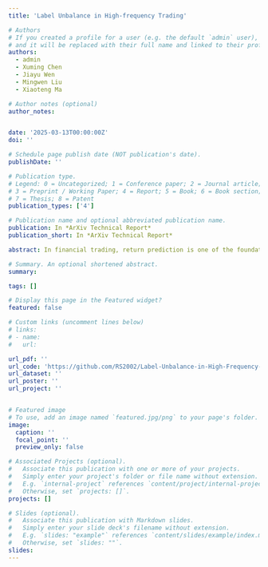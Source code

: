 ```yaml
---
title: 'Label Unbalance in High-frequency Trading'

# Authors
# If you created a profile for a user (e.g. the default `admin` user), write the username (folder name) here
# and it will be replaced with their full name and linked to their profile.
authors:
  - admin
  - Xuming Chen
  - Jiayu Wen
  - Mingwen Liu
  - Xiaoteng Ma

# Author notes (optional)
author_notes:


date: '2025-03-13T00:00:00Z'
doi: ''

# Schedule page publish date (NOT publication's date).
publishDate: ''

# Publication type.
# Legend: 0 = Uncategorized; 1 = Conference paper; 2 = Journal article;
# 3 = Preprint / Working Paper; 4 = Report; 5 = Book; 6 = Book section;
# 7 = Thesis; 8 = Patent
publication_types: ['4']

# Publication name and optional abbreviated publication name.
publication: In *ArXiv Technical Report*
publication_short: In *ArXiv Technical Report*

abstract: In financial trading, return prediction is one of the foundation for a successful trading system. By the fast development of the deep learning in various areas such as graphical processing, natural language, it has also demonstrate significant edge in handling with financial data. While the success of the deep learning relies on huge amount of labeled sample, labeling each time/event as profitable or unprofitable, under the transaction cost, especially in the high-frequency trading world, suffers from serious label imbalance issue. In this paper, we adopts rigurious end-to-end deep learning framework with comprehensive label imbalance adjustment methods and succeed in predicting in high-frequency return in the Chinese future market. The code for our method is publicly available at https://github.com/RS2002/Label-Unbalance-in-High-Frequency-Trading .

# Summary. An optional shortened abstract.
summary: 

tags: []

# Display this page in the Featured widget?
featured: false

# Custom links (uncomment lines below)
# links:
# - name: 
#   url: 

url_pdf: ''
url_code: 'https://github.com/RS2002/Label-Unbalance-in-High-Frequency-Trading'
url_dataset: ''
url_poster: ''
url_project: ''


# Featured image
# To use, add an image named `featured.jpg/png` to your page's folder.
image:
  caption: ''
  focal_point: ''
  preview_only: false

# Associated Projects (optional).
#   Associate this publication with one or more of your projects.
#   Simply enter your project's folder or file name without extension.
#   E.g. `internal-project` references `content/project/internal-project/index.md`.
#   Otherwise, set `projects: []`.
projects: []

# Slides (optional).
#   Associate this publication with Markdown slides.
#   Simply enter your slide deck's filename without extension.
#   E.g. `slides: "example"` references `content/slides/example/index.md`.
#   Otherwise, set `slides: ""`.
slides: 
---
```

